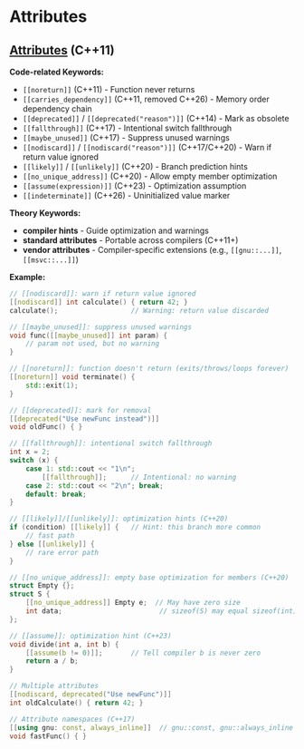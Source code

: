 # Attributes

## [Attributes](https://en.cppreference.com/w/cpp/language/attributes.html) (C++11)

**Code-related Keywords:**
- `[[noreturn]]` (C++11) - Function never returns
- `[[carries_dependency]]` (C++11, removed C++26) - Memory order dependency chain
- `[[deprecated]]` / `[[deprecated("reason")]]` (C++14) - Mark as obsolete
- `[[fallthrough]]` (C++17) - Intentional switch fallthrough
- `[[maybe_unused]]` (C++17) - Suppress unused warnings
- `[[nodiscard]]` / `[[nodiscard("reason")]]` (C++17/C++20) - Warn if return value ignored
- `[[likely]]` / `[[unlikely]]` (C++20) - Branch prediction hints
- `[[no_unique_address]]` (C++20) - Allow empty member optimization
- `[[assume(expression)]]` (C++23) - Optimization assumption
- `[[indeterminate]]` (C++26) - Uninitialized value marker

**Theory Keywords:**
- **compiler hints** - Guide optimization and warnings
- **standard attributes** - Portable across compilers (C++11+)
- **vendor attributes** - Compiler-specific extensions (e.g., `[[gnu::...]]`, `[[msvc::...]]`)

**Example:**
```cpp
// [[nodiscard]]: warn if return value ignored
[[nodiscard]] int calculate() { return 42; }
calculate();                  // Warning: return value discarded

// [[maybe_unused]]: suppress unused warnings
void func([[maybe_unused]] int param) {
    // param not used, but no warning
}

// [[noreturn]]: function doesn't return (exits/throws/loops forever)
[[noreturn]] void terminate() {
    std::exit(1);
}

// [[deprecated]]: mark for removal
[[deprecated("Use newFunc instead")]]
void oldFunc() { }

// [[fallthrough]]: intentional switch fallthrough
int x = 2;
switch (x) {
    case 1: std::cout << "1\n";
        [[fallthrough]];      // Intentional: no warning
    case 2: std::cout << "2\n"; break;
    default: break;
}

// [[likely]]/[[unlikely]]: optimization hints (C++20)
if (condition) [[likely]] {   // Hint: this branch more common
    // fast path
} else [[unlikely]] {
    // rare error path
}

// [[no_unique_address]]: empty base optimization for members (C++20)
struct Empty {};
struct S {
    [[no_unique_address]] Empty e;  // May have zero size
    int data;                        // sizeof(S) may equal sizeof(int)
};

// [[assume]]: optimization hint (C++23)
void divide(int a, int b) {
    [[assume(b != 0)]];       // Tell compiler b is never zero
    return a / b;
}

// Multiple attributes
[[nodiscard, deprecated("Use newFunc")]]
int oldCalculate() { return 42; }

// Attribute namespaces (C++17)
[[using gnu: const, always_inline]]  // gnu::const, gnu::always_inline
void fastFunc() { }
```
